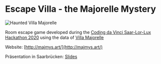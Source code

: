 # Escape Villa - the Majorelle Mystery

![Haunted Villa Majorelle](https://media.giphy.com/media/gHhnciHpylggmI4TjH/giphy.gif)

Room escape game developed during the [Coding da Vinci Saar-Lor-Lux Hackathon 2020](https://codingdavinci.de/events/saar-lor-lux/) using the data of [Villa Majorelle](https://musee-ecole-de-nancy.nancy.fr/la-villa-majorelle-2887.html)

Website: [http://majmys.art/](http://majmys.art/)

Präsentation in Saarbrücken: [Slides](AwardCeremony.pdf)

